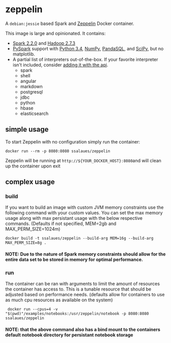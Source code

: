 # zeppelin

A `debian:jessie` based Spark and [Zeppelin](http://zeppelin.apache.org) Docker container.

This image is large and opinionated. It contains:

- [Spark 2.2.0](http://spark.apache.org/docs/2.2.0) and [Hadoop 2.7.3](http://hadoop.apache.org/docs/r2.7.3)
- [PySpark](http://spark.apache.org/docs/2.2.0/api/python) support with [Python 3.4](https://docs.python.org/3.4), [NumPy](http://www.numpy.org), [PandaSQL](https://github.com/yhat/pandasql), and [SciPy](https://www.scipy.org/scipylib/index.html), but no matplotlib.
- A partial list of interpreters out-of-the-box. If your favorite interpreter isn't included, consider [adding it with the api](http://zeppelin.apache.org/docs/0.7.3/manual/dynamicinterpreterload.html).
  - spark
  - shell
  - angular
  - markdown
  - postgresql
  - jdbc
  - python
  - hbase
  - elasticsearch

## simple usage

To start Zeppelin with no configuration simply run the container:

```
docker run --rm -p 8080:8080 ssalaues/zeppelin
```

Zeppelin will be running at `http://${YOUR_DOCKER_HOST}:8080`and will clean up the container upon exit 

## complex usage

### build

If you want to build an image with custom JVM memory constraints use the following command with your custom values.
You can set the max memory usage along with max persistant usage with the below respective commands.
(Defaults if not specified, MEM=2gb and MAX_PERM_SIZE=1024m)
```
docker build -t ssalaues/zeppelin --build-arg MEM=16g --build-arg MAX_PERM_SIZE=8g .
```
#### NOTE: Due to the nature of Spark memory constraints should allow for the entire data set to be stored in memory for optimal performance.

### run

The container can be ran with arguments to limit the amount of resources the container has access to. This is a tunable resource that should be adjusted based on performance needs.
(defaults allow for containers to use as much cpu resources as available on the system)
```
 docker run --cpus=4 -v "$(pwd)"/examples/notebooks:/usr/zeppelin/notebook -p 8080:8080 ssalaues/zeppelin
```
#### NOTE: that the above command also has a bind mount to the containers default notebook directory for persistant notebook storage

